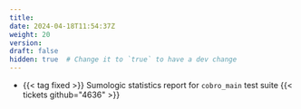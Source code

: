 ```yaml
---
title:
date: 2024-04-18T11:54:37Z
weight: 20
version:
draft: false
hidden: true  # Change it to `true` to have a dev change
---
```


<!-- Available tags are: added, changed, deprecated, removed, fixed, security, performance -->
- {{< tag fixed >}} Sumologic statistics report for `cobro_main` test suite {{< tickets github="4636" >}}
